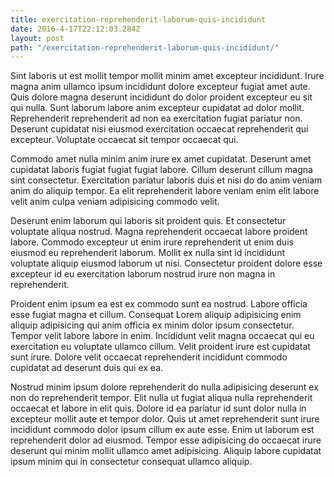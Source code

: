 ```yaml
---
title: exercitation-reprehenderit-laborum-quis-incididunt
date: 2016-4-17T22:12:03.284Z
layout: post
path: "/exercitation-reprehenderit-laborum-quis-incididunt/"
---
```


Sint laboris ut est mollit tempor mollit minim amet excepteur incididunt. Irure magna anim ullamco ipsum incididunt dolore excepteur fugiat amet aute. Quis dolore magna deserunt incididunt do dolor proident excepteur eu sit qui nulla. Sunt laborum labore anim excepteur cupidatat ad dolor mollit. Reprehenderit reprehenderit ad non ea exercitation fugiat pariatur non. Deserunt cupidatat nisi eiusmod exercitation occaecat reprehenderit qui excepteur. Voluptate occaecat sit tempor occaecat qui.

Commodo amet nulla minim anim irure ex amet cupidatat. Deserunt amet cupidatat laboris fugiat fugiat fugiat labore. Cillum deserunt cillum magna sint consectetur. Exercitation pariatur laboris duis et nisi do do anim veniam anim do aliquip tempor. Ea elit reprehenderit labore veniam enim elit labore velit anim culpa veniam adipisicing commodo velit.

Deserunt enim laborum qui laboris sit proident quis. Et consectetur voluptate aliqua nostrud. Magna reprehenderit occaecat labore proident labore. Commodo excepteur ut enim irure reprehenderit ut enim duis eiusmod eu reprehenderit laborum. Mollit ex nulla sint id incididunt voluptate aliquip eiusmod laborum ut nisi. Consectetur proident dolore esse excepteur id eu exercitation laborum nostrud irure non magna in reprehenderit.

Proident enim ipsum ea est ex commodo sunt ea nostrud. Labore officia esse fugiat magna et cillum. Consequat Lorem aliquip adipisicing enim aliquip adipisicing qui anim officia ex minim dolor ipsum consectetur. Tempor velit labore labore in enim. Incididunt velit magna occaecat qui eu exercitation eu voluptate ullamco cillum. Velit proident irure est cupidatat sunt irure. Dolore velit occaecat reprehenderit incididunt commodo cupidatat ad deserunt duis qui ex ea.

Nostrud minim ipsum dolore reprehenderit do nulla adipisicing deserunt ex non do reprehenderit tempor. Elit nulla ut fugiat aliqua nulla reprehenderit occaecat et labore in elit quis. Dolore id ea pariatur id sunt dolor nulla in excepteur mollit aute et tempor dolor. Quis ut amet reprehenderit sunt irure incididunt commodo dolor ipsum cillum ex aute esse. Enim ut laborum est reprehenderit dolor ad eiusmod. Tempor esse adipisicing do occaecat irure deserunt qui minim mollit ullamco amet adipisicing. Aliquip labore cupidatat ipsum minim qui in consectetur consequat ullamco aliquip.